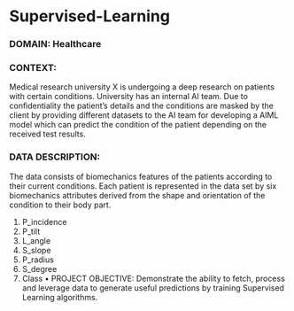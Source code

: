 # Supervised-Learning

### DOMAIN: Healthcare
### CONTEXT: 
Medical research university X is undergoing a deep research on patients with certain conditions.
University has an internal AI team. Due to confidentiality the patient’s details and the conditions are masked by
the client by providing different datasets to the AI team for developing a AIML model which can predict the
condition of the patient depending on the received test results.
### DATA DESCRIPTION:
The data consists of biomechanics features of the patients according to their current
conditions. Each patient is represented in the data set by six biomechanics attributes derived from the shape and
orientation of the condition to their body part.
1. P_incidence
2. P_tilt
3. L_angle
4. S_slope
5. P_radius
6. S_degree
7. Class
• PROJECT OBJECTIVE: Demonstrate the ability to fetch, process and leverage data to generate useful predictions
by training Supervised Learning algorithms.
